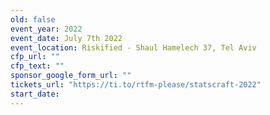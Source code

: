 ```yaml
---
old: false
event_year: 2022
event_date: July 7th 2022
event_location: Riskified - Shaul Hamelech 37, Tel Aviv
cfp_url: ""
cfp_text: ""
sponsor_google_form_url: ""
tickets_url: "https://ti.to/rtfm-please/statscraft-2022"
start_date: 
---
```


